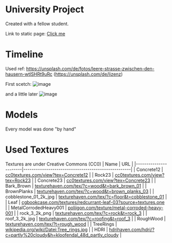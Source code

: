# University Project 
Created with a fellow student.

Link to static page: [Click me](https://zyberzebra.github.io/medieval/#stills)

# Timeline
Used ref:
https://unsplash.com/de/fotos/leere-strasse-zwischen-den-hausern-wtlSHRt9uRc (https://unsplash.com/de/lizenz)

First scetch:
![image](https://github.com/zyberzebra/medieval/assets/73640367/93b6d7ee-460e-4ee5-9ce8-e674b4718551)

and a little later
![image](https://github.com/zyberzebra/medieval/assets/73640367/6ed4f91e-3b86-431a-bbba-da9343ac89a1)

# Models
Every model was done "by hand"

# Used Textures
Textures are under Creative Commons (CC0)
| Name                  | URL                                                |
|-----------------------|----------------------------------------------------|
| Concrete12            | [cc0textures.com/view?tex=Concrete12](https://cc0textures.com/view?tex=Concrete12) |
| Rock23                | [cc0textures.com/view?tex=Rock23](https://cc0textures.com/view?tex=Rock23) |
| Concrete23            | [cc0textures.com/view?tex=Concrete23](https://cc0textures.com/view?tex=Concrete23) |
| Bark_Brown            | [texturehaven.com/tex/?c=wood&t=bark_brown_01](https://texturehaven.com/tex/?c=wood&t=bark_brown_01) |
| BrownPlanks           | [texturehaven.com/tex/?c=wood&t=brown_planks_03](https://texturehaven.com/tex/?c=wood&t=brown_planks_03) |
| cobblestone_01_2k_jpg | [texturehaven.com/tex/?c=floor&t=cobblestone_01](https://texturehaven.com/tex/?c=floor&t=cobblestone_01) |
| Leaf                  | [cgbookcase.com/textures/redcurrant-leaf-03?source=textures.one](https://www.cgbookcase.com/textures/redcurrant-leaf-03?source=textures.one) |
| MetalCorrodedHeavy001 | [poliigon.com/texture/metal-corroded-heavy-001](https://www.poliigon.com/texture/metal-corroded-heavy-001) |
| rock_3_2k_png         | [texturehaven.com/tex/?c=rock&t=rock_3](https://texturehaven.com/tex/?c=rock&t=rock_3) |
| roof_3_2k_jpg         | [texturehaven.com/tex/?c=roofing&t=roof_3](https://texturehaven.com/tex/?c=roofing&t=roof_3) |
| RoughWood             | [texturehaven.com/tex/?t=rough_wood](https://texturehaven.com/tex/?t=rough_wood) |
| TreeRings             | [wikipedia.org/wiki/Datei:Tree_rings.jpg](https://de.wikipedia.org/wiki/Datei:Tree_rings.jpg) |
| HDRI                  | [hdrihaven.com/hdri/?c=partly%20cloudy&h=kloofendal_48d_partly_cloudy](https://hdrihaven.com/hdri/?c=partly%20cloudy&h=kloofendal_48d_partly_cloudy) |
